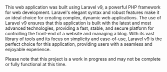 This web application was built using Laravel v9, a powerful PHP framework for web development. Laravel's elegant syntax and robust features make it an ideal choice for creating complex, dynamic web applications. The use of Laravel v9 ensures that this application is built with the latest and most advanced technologies, providing a fast, stable, and secure platform for controlling the front-end of a website and managing a blog. With its vast library of tools and its focus on simplicity and ease-of-use, Laravel v9 is the perfect choice for this application, providing users with a seamless and enjoyable experience.

Please note that this project is a work in progress and may not be complete or fully functional at this time.
